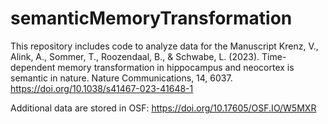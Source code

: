 # semanticMemoryTransformation

This repository includes code to analyze data for the Manuscript Krenz, V., Alink, A., Sommer, T., Roozendaal, B., & Schwabe, L. (2023). Time-dependent memory transformation in hippocampus and neocortex is semantic in nature. Nature Communications, 14, 6037. https://doi.org/10.1038/s41467-023-41648-1

Additional data are stored in OSF: https://doi.org/10.17605/OSF.IO/W5MXR 
